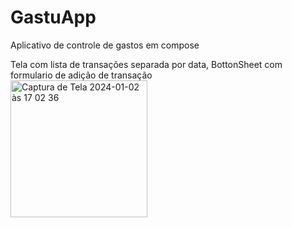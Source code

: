 # GastuApp
Aplicativo de controle de gastos em compose

Tela com lista de transações separada por data,
BottonSheet com formulario de adição de transação  
<img width="219" alt="Captura de Tela 2024-01-02 às 17 02 36" src="https://github.com/paixaoDev/GastuApp/assets/58302592/633210db-69d5-4fc2-9089-797dbc84726c"> 
